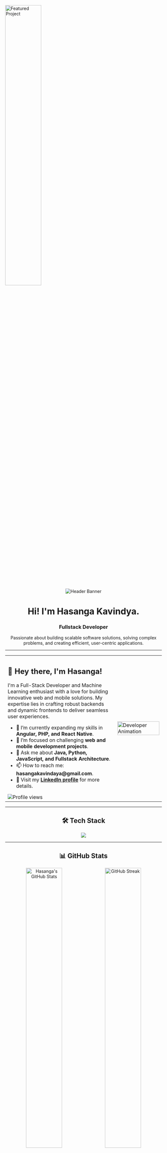 <!-- 
Hi Hasanga! Here's your new profile.
To make it perfect, you need to do ONE thing:

1. PIN YOUR BEST PROJECT:
   - Go to your main GitHub profile page.
   - Click "Customize your pins" on the right.
   - Select your best project (like "Civic-Connect-complaint-management-system").
   - In the code below, find the section "YOUR-REPO-NAME" and replace it with the exact name of the repository you pinned.
   - For example: repo=Civic-Connect-complaint-management-system

That's it! The rest is ready to go.
-->

<img src="https://github-readme-stats.vercel.app/api/pin/?username=HasangaDineliKavindya&repo=Civic-Connect-complaint-management-system&theme=github_dark&hide_border=true" alt="Featured Project" width="48%">

<!-- HEADER -->
<div align="center">
  <img src="https://i.imgur.com/u5y2kF8.png" alt="Header Banner" />
  <h1>Hi! I'm Hasanga Kavindya.</h1>
  <h3>Fullstack Developer</h3>
  <p>Passionate about building scalable software solutions, solving complex problems, and creating efficient, user-centric applications.</p>
</div>

<hr>

<!-- ABOUT ME & ANIMATION -->
<table>
  <tr>
    <td width="70%">
      <h2>🚀 Hey there, I'm Hasanga!</h2>
      <p>
        I'm a Full-Stack Developer and Machine Learning enthusiast with a love for building innovative web and mobile solutions. My expertise lies in crafting robust backends and dynamic frontends to deliver seamless user experiences.
      </p>
      <ul>
        <li>🌱 I’m currently expanding my skills in <strong>Angular, PHP, and React Native</strong>.</li>
        <li>💼 I’m focused on challenging <strong>web and mobile development projects</strong>.</li>
        <li>💬 Ask me about <strong>Java, Python, JavaScript, and Fullstack Architecture</strong>.</li>
        <li>📫 How to reach me: <strong>hasangakavindaya@gmail.com</strong>.</li>
        <li>📄 Visit my <a href="https://www.linkedin.com/in/hasanga-dineli-kavindya-142896236/"><strong>LinkedIn profile</strong></a> for more details.</li>
      </ul>
      <img src="https://komarev.com/ghpvc/?username=HasangaDineliKavindya&label=PROFILE+VIEWS&color=blueviolet&style=for-the-badge" alt="Profile views"/>
    </td>
    <td width="30%">
      <img src="https://media.giphy.com/media/devrockofficial/l1J9A5Yx01tMoG4sE/giphy.gif" alt="Developer Animation" width="100%">
    </td>
  </tr>
</table>

<hr>

<!-- TECH STACK -->
<h2 align="center">🛠️ Tech Stack</h2>
<p align="center">
  <a href="https://skillicons.dev">
    <img src="https://skillicons.dev/icons?i=java,python,js,ts,react,angular,nodejs,php,html,css,bootstrap,cs,r,flask,mysql,firebase,tensorflow,keras,git,docker,postman,figma,vscode,idea&perline=8" />
  </a>
</p>

<hr>

<!-- GITHUB STATS -->
<h2 align="center">📊 GitHub Stats</h2>

<!-- Stats and Streak Cards -->
<div align="center">
  <img src="https://github-readme-stats.vercel.app/api?username=HasangaDineliKavindya&show_icons=true&theme=github_dark&hide_border=true&count_private=true" alt="Hasanga's GitHub Stats" width="48%">
   
  <img src="https://streak-stats.demolab.com?user=HasangaDineliKavindya&theme=github-dark-blue&hide_border=true" alt="GitHub Streak" width="48%">
</div>

<br>

<!-- Featured Project and Top Languages Cards -->
<div align="center">
  <!-- IMPORTANT: Replace "YOUR-REPO-NAME" with the name of a project you have pinned on your profile! -->
  <img src="https://github-readme-stats.vercel.app/api/pin/?username=HasangaDineliKavindya&repo=Civic-Connect-complaint-management-system&theme=github_dark&hide_border=true" alt="Featured Project" width="48%">
   
  <img src="https://github-readme-stats.vercel.app/api/top-langs/?username=HasangaDineliKavindya&layout=compact&theme=github_dark&hide_border=true&langs_count=8" alt="Top Languages" width="48%">
</div>

<br>

<p align="center">
  <img src="https://github-profile-trophy.vercel.app/?username=HasangaDineliKavindya&theme=darkhub&no-frame=true&no-bg=true&title=Commits,Repositories,Stars,Followers&row=1&column=4&margin-w=15" alt="Trophies">
</p>

